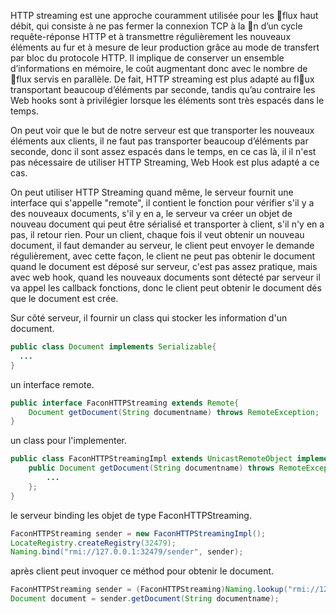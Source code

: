 HTTP streaming est une approche couramment utilisée pour les flux haut débit, qui consiste à ne pas fermer la connexion TCP à la n d’un cycle requête-réponse HTTP et à transmettre régulièrement les nouveaux éléments au fur et à mesure de leur production grâce au mode de transfert par bloc du protocole HTTP. Il implique de conserver un ensemble d’informations en mémoire, le coût augmentant donc avec le nombre de flux servis en parallèle. De fait, HTTP streaming est plus adapté au flux transportant beaucoup d’éléments par seconde, tandis qu’au contraire les Web hooks sont à privilégier lorsque les éléments sont très espacés dans le temps.



On peut voir que le but de notre serveur est que transporter les nouveaux éléments aux clients, il ne faut pas  transporter beaucoup d’éléments par seconde, donc il sont assez espacés dans le temps, en ce cas là, il il n'est pas nécessaire de utiliser HTTP Streaming, Web Hook est plus adapté a ce cas. 



On peut utiliser HTTP Streaming quand même, le serveur fournit une interface qui s'appelle "remote", il contient le fonction pour vérifier s'il y a des nouveaux documents, s'il y en a, le serveur va créer un objet de nouveau document qui peut être sérialisé et transporter à client, s'il n'y en a pas, il retour rien. Pour un client, chaque fois il  veut obtenir un nouveau document, il faut demander au serveur, le client peut envoyer le demande régulièrement, avec cette façon, le client ne peut pas obtenir le document quand le document est  déposé sur serveur, c'est pas assez pratique, mais avec web hook, quand les nouveaux documents sont détecté par serveur il va appel les callback fonctions, donc le client peut obtenir le document dés que le document est crée.

Sur côté serveur, il fournir un class qui stocker les information d'un document.

```java
public class Document implements Serializable{
  ...
}
```

un interface remote.

```java
public interface FaconHTTPStreaming extends Remote{
    Document getDocument(String documentname) throws RemoteException;
}
```

un class pour l'implementer.

```java
public class FaconHTTPStreamingImpl extends UnicastRemoteObject implements FaconHTTPStreaming{
    public Document getDocument(String documentname) throws RemoteException{
    	...
    };
}
```

le serveur binding les objet de type FaconHTTPStreaming.

```java
FaconHTTPStreaming sender = new FaconHTTPStreamingImpl();
LocateRegistry.createRegistry(32479);
Naming.bind("rmi://127.0.0.1:32479/sender", sender);
```



après client peut invoquer ce méthod pour obtenir le document.

```java
FaconHTTPStreaming sender = (FaconHTTPStreaming)Naming.lookup("rmi://127.0.0.1:32479/sender");
Document document = sender.getDocument(String documentname);
```

